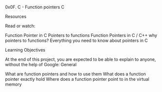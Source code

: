 0x0F. C - Function pointers
C

Resources

Read or watch:

Function Pointer in C
Pointers to functions
Function Pointers in C / C++
why pointers to functions?
Everything you need to know about pointers in C

Learning Objectives

At the end of this project, you are expected to be able to explain to anyone, without the help of Google:
General

What are function pointers and how to use them
What does a function pointer exactly hold
Where does a function pointer point to in the virtual memory
